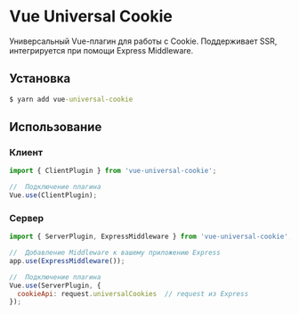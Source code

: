 # Vue Universal Cookie

Универсальный Vue-плагин для работы с Cookie. Поддерживает SSR, интегрируется при помощи Express Middleware.

## Установка

```cmd
$ yarn add vue-universal-cookie
```

## Использование

### Клиент
```js
import { ClientPlugin } from 'vue-universal-cookie';

//  Подключение плагина
Vue.use(ClientPlugin);
```

### Сервер
```js
import { ServerPlugin, ExpressMiddleware } from 'vue-universal-cookie';

//  Добавление Middleware к вашему приложению Express
app.use(ExpressMiddleware());

//  Подключение плагина
Vue.use(ServerPlugin, {
  cookieApi: request.universalCookies  // request из Express
});
```

